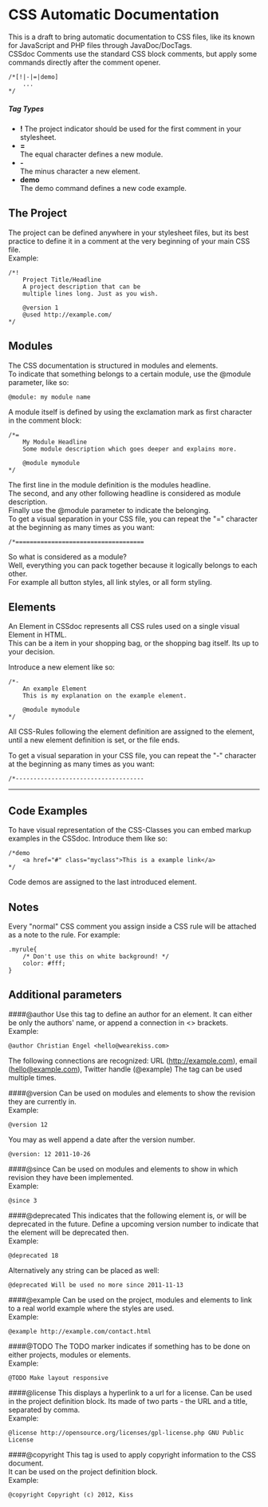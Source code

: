 CSS Automatic Documentation
===========================

This is a draft to bring automatic documentation to CSS files, like its known for JavaScript and PHP files through JavaDoc/DocTags.    
CSSdoc Comments use the standard CSS block comments, but apply some commands directly after the comment opener.

    /*[!|-|=|demo]
        ...
    */

##### Tag Types
 * **!**
    The project indicator should be used for the first comment in your stylesheet.
 * **=**    
     The equal character defines a new module.
 * **-**    
    The minus character a new element.
 * **demo**    
    The demo command defines a new code example.

The Project
-----------
The project can be defined anywhere in your stylesheet files, but its best practice to define it in a comment at the very beginning of your main CSS file.    
Example:

    /*!
        Project Title/Headline
        A project description that can be
        multiple lines long. Just as you wish.

        @version 1
        @used http://example.com/
    */


Modules
-------
The CSS documentation is structured in modules and elements.    
To indicate that something belongs to a certain module, use the @module parameter, like so:
    
    @module: my module name

A module itself is defined by using the exclamation mark as first character in the comment block:

    /*=
        My Module Headline
        Some module description which goes deeper and explains more.

        @module mymodule
    */

The first line in the module definition is the modules headline.    
The second, and any other following headline is considered as module description.    
Finally use the @module parameter to indicate the belonging.    
To get a visual separation in your CSS file, you can repeat the "=" character at the beginning as many times as you want:

    /*====================================

So what is considered as a module?    
Well, everything you can pack together because it logically belongs to each other.    
For example all button styles, all link styles, or all form styling.


Elements
--------
An Element in CSSdoc represents all CSS rules used on a single visual Element in HTML.    
This can be a item in your shopping bag, or the shopping bag itself. Its up to your decision.

Introduce a new element like so:

    /*-
        An example Element
        This is my explanation on the example element.

        @module mymodule
    */

All CSS-Rules following the element definition are assigned to the element, until a new element definition is set, or the file ends.

To get a visual separation in your CSS file, you can repeat the "-" character at the beginning as many times as you want:

    /*------------------------------------

---

Code Examples
-------------
To have visual representation of the CSS-Classes you can embed markup examples in the CSSdoc.
Introduce them like so:

    /*demo
        <a href="#" class="myclass">This is a example link</a>
    */

Code demos are assigned to the last introduced element.


Notes
-----
Every "normal" CSS comment you assign inside a CSS rule will be attached as a note to the rule.
For example:

    .myrule{
        /* Don't use this on white background! */
        color: #fff;
    }


Additional parameters
---------------------
####@author
Use this tag to define an author for an element.
It can either be only the authors' name, or append a connection in <> brackets.
Example:

    @author Christian Engel <hello@wearekiss.com>

The following connections are recognized: URL (http://example.com), email (hello@example.com), Twitter handle (@example) 
The tag can be used multiple times.

####@version
Can be used on modules and elements to show the revision they are currently in.    
Example:

    @version 12

You may as well append a date after the version number.

    @version: 12 2011-10-26

####@since
Can be used on modules and elements to show in which revision they have been implemented.    
Example:

    @since 3

####@deprecated
This indicates that the following element is, or will be deprecated in the future. Define a upcoming version number to indicate that the element will be deprecated then.    
Example:

    @deprecated 18

Alternatively any string can be placed as well:

    @deprecated Will be used no more since 2011-11-13

####@example
Can be used on the project, modules and elements to link to a real world example where the styles are used.    
Example:

    @example http://example.com/contact.html

####@TODO
The TODO marker indicates if something has to be done on either projects, modules or elements.     
Example:

    @TODO Make layout responsive

####@license
This displays a hyperlink to a url for a license. Can be used in the project definition block. Its made of two parts - the URL and a title, separated by comma.    
Example:

    @license http://opensource.org/licenses/gpl-license.php GNU Public License

####@copyright
This tag is used to apply copyright information to the CSS document.    
It can be used on the project definition block.    
Example:

    @copyright Copyright (c) 2012, Kiss